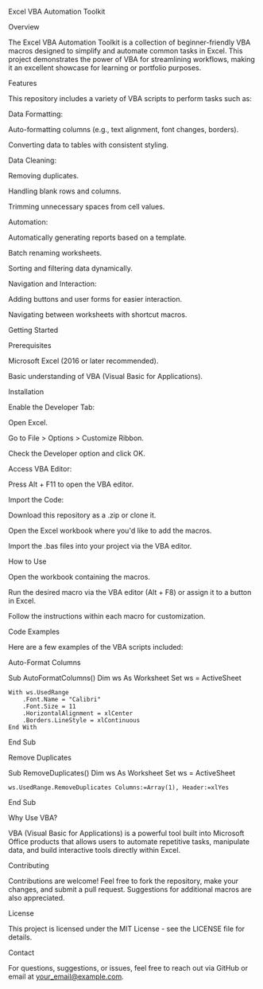 Excel VBA Automation Toolkit

Overview

The Excel VBA Automation Toolkit is a collection of beginner-friendly VBA macros designed to simplify and automate common tasks in Excel. This project demonstrates the power of VBA for streamlining workflows, making it an excellent showcase for learning or portfolio purposes.

Features

This repository includes a variety of VBA scripts to perform tasks such as:

Data Formatting:

Auto-formatting columns (e.g., text alignment, font changes, borders).

Converting data to tables with consistent styling.

Data Cleaning:

Removing duplicates.

Handling blank rows and columns.

Trimming unnecessary spaces from cell values.

Automation:

Automatically generating reports based on a template.

Batch renaming worksheets.

Sorting and filtering data dynamically.

Navigation and Interaction:

Adding buttons and user forms for easier interaction.

Navigating between worksheets with shortcut macros.

Getting Started

Prerequisites

Microsoft Excel (2016 or later recommended).

Basic understanding of VBA (Visual Basic for Applications).

Installation

Enable the Developer Tab:

Open Excel.

Go to File > Options > Customize Ribbon.

Check the Developer option and click OK.

Access VBA Editor:

Press Alt + F11 to open the VBA editor.

Import the Code:

Download this repository as a .zip or clone it.

Open the Excel workbook where you'd like to add the macros.

Import the .bas files into your project via the VBA editor.

How to Use

Open the workbook containing the macros.

Run the desired macro via the VBA editor (Alt + F8) or assign it to a button in Excel.

Follow the instructions within each macro for customization.

Code Examples

Here are a few examples of the VBA scripts included:

Auto-Format Columns

Sub AutoFormatColumns()
    Dim ws As Worksheet
    Set ws = ActiveSheet
    
    With ws.UsedRange
        .Font.Name = "Calibri"
        .Font.Size = 11
        .HorizontalAlignment = xlCenter
        .Borders.LineStyle = xlContinuous
    End With
End Sub

Remove Duplicates

Sub RemoveDuplicates()
    Dim ws As Worksheet
    Set ws = ActiveSheet
    
    ws.UsedRange.RemoveDuplicates Columns:=Array(1), Header:=xlYes
End Sub

Why Use VBA?

VBA (Visual Basic for Applications) is a powerful tool built into Microsoft Office products that allows users to automate repetitive tasks, manipulate data, and build interactive tools directly within Excel.

Contributing

Contributions are welcome! Feel free to fork the repository, make your changes, and submit a pull request. Suggestions for additional macros are also appreciated.

License

This project is licensed under the MIT License - see the LICENSE file for details.

Contact

For questions, suggestions, or issues, feel free to reach out via GitHub or email at your_email@example.com.
